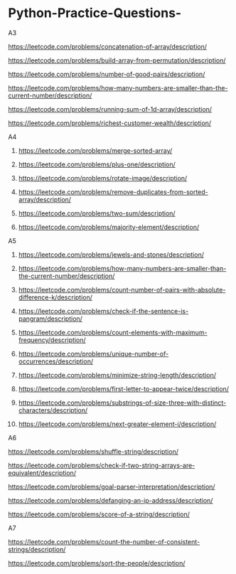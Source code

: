 # Python-Practice-Questions-

A3

https://leetcode.com/problems/concatenation-of-array/description/

https://leetcode.com/problems/build-array-from-permutation/description/

https://leetcode.com/problems/number-of-good-pairs/description/

https://leetcode.com/problems/how-many-numbers-are-smaller-than-the-current-number/description/

https://leetcode.com/problems/running-sum-of-1d-array/description/

https://leetcode.com/problems/richest-customer-wealth/description/


A4


1.	https://leetcode.com/problems/merge-sorted-array/

   
3.	https://leetcode.com/problems/plus-one/description/
	
5.	https://leetcode.com/problems/rotate-image/description/
	
7.	https://leetcode.com/problems/remove-duplicates-from-sorted-array/description/
	
9.	https://leetcode.com/problems/two-sum/description/
	
11.	https://leetcode.com/problems/majority-element/description/
	


A5

1.	https://leetcode.com/problems/jewels-and-stones/description/
	
3.	https://leetcode.com/problems/how-many-numbers-are-smaller-than-the-current-number/description/
	
5.	https://leetcode.com/problems/count-number-of-pairs-with-absolute-difference-k/description/
	
7.	https://leetcode.com/problems/check-if-the-sentence-is-pangram/description/
	
9.	https://leetcode.com/problems/count-elements-with-maximum-frequency/description/
	
11.	https://leetcode.com/problems/unique-number-of-occurrences/description/
	
13.	https://leetcode.com/problems/minimize-string-length/description/
	
15.	https://leetcode.com/problems/first-letter-to-appear-twice/description/
	
17.	https://leetcode.com/problems/substrings-of-size-three-with-distinct-characters/description/
	
19.	https://leetcode.com/problems/next-greater-element-i/description/
	



A6

https://leetcode.com/problems/shuffle-string/description/

https://leetcode.com/problems/check-if-two-string-arrays-are-equivalent/description/

https://leetcode.com/problems/goal-parser-interpretation/description/

https://leetcode.com/problems/defanging-an-ip-address/description/

https://leetcode.com/problems/score-of-a-string/description/




A7

https://leetcode.com/problems/count-the-number-of-consistent-strings/description/

https://leetcode.com/problems/sort-the-people/description/





